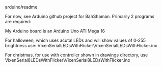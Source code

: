 arduino/readme

For now, see Arduino github project for BahShaman.  Primarily 2 programs are required:

My Arduino board is an Arduino Uno ATI Mega 16

For halloween, which uses acutal LEDs and will show values of 0-255 brightness use:
	VixenSerialLEDsWithFlicker\VixenSerialLEDsWithFlicker.ino

For christmas, for use with controller shown in drawings directory, use 
	VixenSerial8LEDsWithFlicker\VixenSerial8LEDsWithFlicker.ino